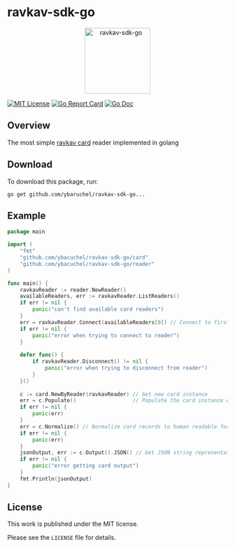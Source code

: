 # ravkav-sdk-go


<p align="center">
    <img width="150" alt="ravkav-sdk-go" src="https://github.com/ybaruchel/ravkav-sdk-go/blob/master/assets/logo.png">
</p>


[![MIT License](https://img.shields.io/badge/license-MIT-blue.svg)](https://github.com/ybaruchel/ravkav-sdk-go/blob/master/LICENSE)
[![Go Report Card](https://goreportcard.com/badge/github.com/ybaruchel/ravkav-sdk-go)](https://goreportcard.com/report/github.com/ybaruchel/ravkav-sdk-go)
[![Go Doc](https://godoc.org/github.com/ybaruchel/ravkav-sdk-go?status.svg)](https://godoc.org/github.com/ybaruchel/ravkav-sdk-go)

## Overview
The most simple [ravkav card](https://en.wikipedia.org/wiki/Rav-Kav) reader implemented in golang

## Download
To download this package, run:
```
go get github.com/ybaruchel/ravkav-sdk-go...
```

## Example
```go
package main

import (
    "fmt"
    "github.com/ybacuchel/ravkav-sdk-go/card"
    "github.com/ybacuchel/ravkav-sdk-go/reader"
)

func main() {
    ravkavReader := reader.NewReader()
    availableReaders, err := ravkavReader.ListReaders()
    if err != nil {
    	panic("can't find available card readers")
    }
    err = ravkavReader.Connect(availableReaders[0]) // Connect to first available reader
    if err != nil {
    	panic("error when trying to connect to reader")
    }
    
    defer func() {
    	if ravkavReader.Disconnect() != nil {
    		panic("error when trying to disconnect from reader")
    	}
    }()
    
    c := card.NewByReader(ravkavReader) // Get new card instance
    err = c.Populate()                  // Populate the card instance with physical card records
    if err != nil {
    	panic(err)
    }
    err = c.Normalize() // Normalize card records to human readable format
    if err != nil {
    	panic(err)
    }
    jsonOutput, err := c.Output().JSON() // Get JSON string representation of the card
    if err != nil {
    	panic("error getting card output")
    }
    fmt.Println(jsonOutput)
}
```

## License
This work is published under the MIT license.

Please see the `LICENSE` file for details.
